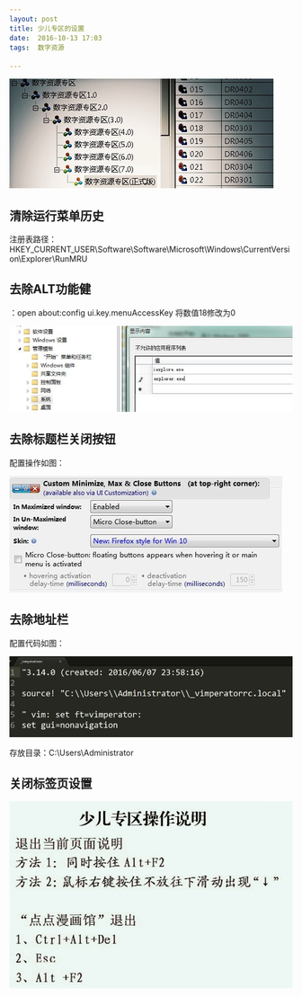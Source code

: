 ```yaml
---
layout: post
title: 少儿专区的设置
date:  2016-10-13 17:03
tags:  数字资源

---
```

<p><img src="/images/peizhi.jpg"                                      small="0" /><br /></p>

## 清除运行菜单历史 ##
注册表路径：
HKEY_CURRENT_USER\Software\Software\Microsoft\Windows\CurrentVersion\Explorer\RunMRU

## 去除ALT功能健 ##
：open about:config
ui.key.menuAccessKey 将数值18修改为0

<p><img src="/images/peizhi2.jpg"                                      small="0" /><br /></p>

## 去除标题栏关闭按钮 ##
配置操作如图：
<p><img src="/images/peizhi3.jpg"                                      small="0" /><br /></p>

## 去除地址栏 ##
配置代码如图：
<p><img src="/images/peizhi4.jpg"                                      small="0" /><br /></p>
存放目录：C:\Users\Administrator

## 关闭标签页设置 ##
<p><img src="/images/peizhi5.jpg"                                      small="0" /><br /></p>